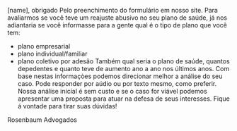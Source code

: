 [name], obrigado Pelo preenchimento do formulário em nosso site. 
Para avaliarmos se você teve um reajuste abusivo no seu plano de saúde, já nos adiantaria se você informasse para a gente qual é o tipo de plano que você tem:
 - plano empresarial
 - plano individual/familiar
 - plano coletivo por adesão
 Também qual seria o plano de saúde, quantos depedentes e quanto teve de aumento ano a ano nos últimos anos. Com base nestas informaçòes podemos direcionar melhor a análise do seu caso.
Pode responder por aúdio ou por texto mesmo, como preferir. 
Nossa análise inicial é sem custo e se o caso for viável podemos apresentar uma proposta para atuar na defesa de seus interesses.
Fique á vontade para tirar suas dúvidas!

Rosenbaum Advogados
